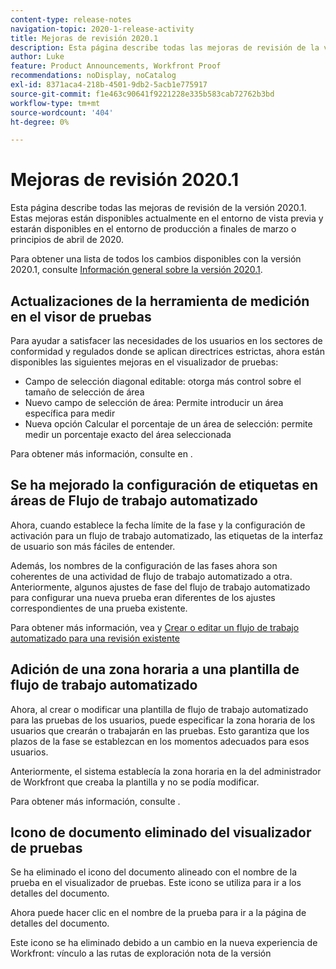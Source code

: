 ```yaml
---
content-type: release-notes
navigation-topic: 2020-1-release-activity
title: Mejoras de revisión 2020.1
description: Esta página describe todas las mejoras de revisión de la versión 2020.1. Estas mejoras están disponibles actualmente en el entorno de vista previa y estarán disponibles en el entorno de producción a finales de marzo o principios de abril de 2020.
author: Luke
feature: Product Announcements, Workfront Proof
recommendations: noDisplay, noCatalog
exl-id: 8371aca4-218b-4501-9db2-5acb1e775917
source-git-commit: f1e463c90641f9221228e335b583cab72762b3bd
workflow-type: tm+mt
source-wordcount: '404'
ht-degree: 0%

---
```


# Mejoras de revisión 2020.1

Esta página describe todas las mejoras de revisión de la versión 2020.1. Estas mejoras están disponibles actualmente en el entorno de vista previa y estarán disponibles en el entorno de producción a finales de marzo o principios de abril de 2020.

Para obtener una lista de todos los cambios disponibles con la versión 2020.1, consulte [Información general sobre la versión 2020.1](../../../product-announcements/product-releases/2020.1-release-activity/2020-1-release-overview.md).

## Actualizaciones de la herramienta de medición en el visor de pruebas

Para ayudar a satisfacer las necesidades de los usuarios en los sectores de conformidad y regulados donde se aplican directrices estrictas, ahora están disponibles las siguientes mejoras en el visualizador de pruebas:

* Campo de selección diagonal editable: otorga más control sobre el tamaño de selección de área
* Nuevo campo de selección de área: Permite introducir un área específica para medir
* Nueva opción Calcular el porcentaje de un área de selección: permite medir un porcentaje exacto del área seleccionada

Para obtener más información, consulte en .

## Se ha mejorado la configuración de etiquetas en áreas de Flujo de trabajo automatizado

Ahora, cuando establece la fecha límite de la fase y la configuración de activación para un flujo de trabajo automatizado, las etiquetas de la interfaz de usuario son más fáciles de entender.

Además, los nombres de la configuración de las fases ahora son coherentes de una actividad de flujo de trabajo automatizado a otra. Anteriormente, algunos ajustes de fase del flujo de trabajo automatizado para configurar una nueva prueba eran diferentes de los ajustes correspondientes de una prueba existente.

Para obtener más información, vea y [Crear o editar un flujo de trabajo automatizado para una revisión existente](../../../review-and-approve-work/proofing/managing-proofs-within-workfront/create-edit-automated-workflow-existing-proof.md)

## Adición de una zona horaria a una plantilla de flujo de trabajo automatizado

Ahora, al crear o modificar una plantilla de flujo de trabajo automatizado para las pruebas de los usuarios, puede especificar la zona horaria de los usuarios que crearán o trabajarán en las pruebas. Esto garantiza que los plazos de la fase se establezcan en los momentos adecuados para esos usuarios.

Anteriormente, el sistema establecía la zona horaria en la del administrador de Workfront que creaba la plantilla y no se podía modificar.

Para obtener más información, consulte .

## Icono de documento eliminado del visualizador de pruebas

Se ha eliminado el icono del documento alineado con el nombre de la prueba en el visualizador de pruebas. Este icono se utiliza para ir a los detalles del documento.

Ahora puede hacer clic en el nombre de la prueba para ir a la página de detalles del documento.

Este icono se ha eliminado debido a un cambio en la nueva experiencia de Workfront: vínculo a las rutas de exploración nota de la versión
